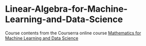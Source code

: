 # Linear-Algebra-for-Machine-Learning-and-Data-Science

Course contents from the Courserra online course [Mathematics for Machine Learning and Data Science](https://www.coursera.org/specializations/mathematics-for-machine-learning-and-data-science)
